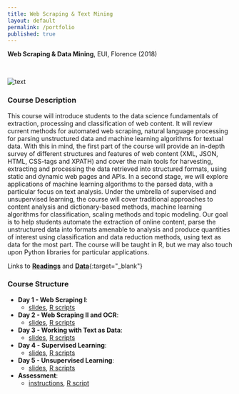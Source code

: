 ```yaml
---
title: Web Scraping & Text Mining
layout: default
permalink: /portfolio
published: true
---
```


**Web Scraping & Data Mining**, EUI, Florence (2018)

&nbsp;

![text](text.png)

### Course Description

This course will introduce students to the data science fundamentals of extraction, processing and classification of web content. It will review current methods for automated web scraping, natural language processing for parsing unstructured data and machine learning algorithms for textual data. With this in mind, the first part of the course will provide an in-depth survey of different structures and features of web content (XML, JSON, HTML, CSS-tags and XPATH) and cover the main tools for harvesting, extracting and processing the data retrieved into structured formats, using static and dynamic web pages and APIs. In a second stage, we will explore applications of machine learning algorithms to the parsed data, with a particular focus on text analysis. Under the umbrella of supervised and unsupervised learning, the course will cover traditional approaches to content analysis and dictionary-based methods, machine learning algorithms for classification, scaling methods and topic modeling. Our goal is to help students automate the extraction of online content, parse the unstructured data into formats amenable to analysis and produce quantities of interest using classification and data reduction methods, using text as data for the most part. The course will be taught in R, but we may also touch upon Python libraries for particular applications.

Links to [**Readings**](eui2018/readings.zip) and [**Data**](pauloserodio.com/readings.zip){:target="_blank"}

### Course Structure

  - **Day 1 - Web Scraping I**: 
    - [slides](eui2018/day1.pdf), [R scripts](eui2018/scripts_day1.zip)
  - **Day 2 - Web Scraping II and OCR**: 
    - [slides](eui2018/day2.pdf), [R scripts](eui2018/labs_day2.zip)
  - **Day 3 - Working with Text as Data**: 
    - [slides](eui2018/slides_day3.pdf), [R scripts](eui2018/lab_day3.R)
  - **Day 4 - Supervised Learning**: 
    - [slides](eui2018/slides_day4.pdf), [R scripts](eui2018/lab_day4.zip)
  - **Day 5 - Unsupervised Learning**: 
    - [slides](eui2018/day5_slides.pdf), [R scripts](eui2018/lab_day5.zip)
  - **Assessment**:
    - [instructions](eui2018/Instructions.docx), [R script](eui2018/final_assessment.R)
